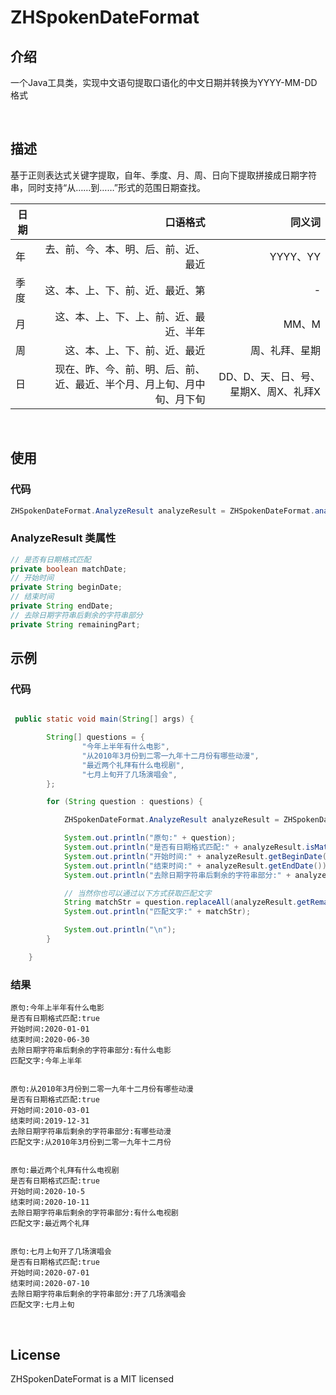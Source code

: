 # ZHSpokenDateFormat

## 介绍

一个Java工具类，实现中文语句提取口语化的中文日期并转换为YYYY-MM-DD格式

<br />

## 描述

基于正则表达式关键字提取，自年、季度、月、周、日向下提取拼接成日期字符串，同时支持“从……到……”形式的范围日期查找。

日期|口语格式|同义词
--|--:|--:
年|去、前、今、本、明、后、前、近、最近|YYYY、YY
季度|这、本、上、下、前、近、最近、第|-
月|这、本、上、下、上、前、近、最近、半年|MM、M
周|这、本、上、下、前、近、最近|周、礼拜、星期|-
日|现在、昨、今、前、明、后、前、近、最近、半个月、月上旬、月中旬、月下旬|DD、D、天、日、号、星期X、周X、礼拜X

<br />

## 使用


### 代码
```java
ZHSpokenDateFormat.AnalyzeResult analyzeResult = ZHSpokenDateFormat.analyzeStr("今年上半年有什么电影");
```

### AnalyzeResult 类属性
```java
// 是否有日期格式匹配
private boolean matchDate;
// 开始时间
private String beginDate;
// 结束时间
private String endDate;
// 去除日期字符串后剩余的字符串部分
private String remainingPart;
```

## 示例


### 代码
```java

 public static void main(String[] args) {

        String[] questions = {
                "今年上半年有什么电影",
                "从2010年3月份到二零一九年十二月份有哪些动漫",
                "最近两个礼拜有什么电视剧",
                "七月上旬开了几场演唱会",
        };

        for (String question : questions) {

            ZHSpokenDateFormat.AnalyzeResult analyzeResult = ZHSpokenDateFormat.analyzeStr(question);

            System.out.println("原句:" + question);
            System.out.println("是否有日期格式匹配:" + analyzeResult.isMatchDate());
            System.out.println("开始时间:" + analyzeResult.getBeginDate());
            System.out.println("结束时间:" + analyzeResult.getEndDate());
            System.out.println("去除日期字符串后剩余的字符串部分:" + analyzeResult.getRemainingPart());

            // 当然你也可以通过以下方式获取匹配文字
            String matchStr = question.replaceAll(analyzeResult.getRemainingPart(), "");
            System.out.println("匹配文字:" + matchStr);

            System.out.println("\n");
        }

    }

```

### 结果

```
原句:今年上半年有什么电影
是否有日期格式匹配:true
开始时间:2020-01-01
结束时间:2020-06-30
去除日期字符串后剩余的字符串部分:有什么电影
匹配文字:今年上半年


原句:从2010年3月份到二零一九年十二月份有哪些动漫
是否有日期格式匹配:true
开始时间:2010-03-01
结束时间:2019-12-31
去除日期字符串后剩余的字符串部分:有哪些动漫
匹配文字:从2010年3月份到二零一九年十二月份


原句:最近两个礼拜有什么电视剧
是否有日期格式匹配:true
开始时间:2020-10-5
结束时间:2020-10-11
去除日期字符串后剩余的字符串部分:有什么电视剧
匹配文字:最近两个礼拜


原句:七月上旬开了几场演唱会
是否有日期格式匹配:true
开始时间:2020-07-01
结束时间:2020-07-10
去除日期字符串后剩余的字符串部分:开了几场演唱会
匹配文字:七月上旬
```

<br />

## License


ZHSpokenDateFormat is a MIT licensed




